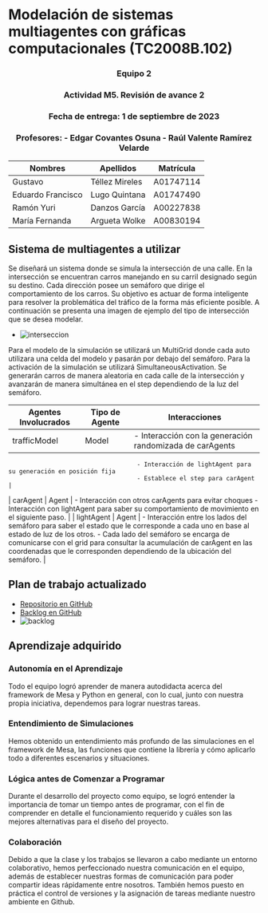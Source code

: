 # Modelación de sistemas multiagentes con gráficas computacionales (TC2008B.102)

<div align="center"> <h3> Equipo 2 </h3> </div>
<div align="center"> <h3> Actividad M5. Revisión de avance 2 </h3> </div>
<div align="center"> <h3> Fecha de entrega: 1 de septiembre de 2023 </h3> </div>
<div align="center"> <h3> Profesores:  
- Edgar Covantes Osuna
- Raúl Valente Ramírez Velarde  
 </h3></div>

| Nombres | Apellidos | Matrícula |
|---------|-----------|-----------|
| Gustavo | Téllez Mireles | A01747114 |
| Eduardo Francisco | Lugo Quintana | A01747490 |
| Ramón Yuri | Danzos García | A00227838 |
| María Fernanda | Argueta Wolke | A00830194 |


## Sistema de multiagentes a utilizar

Se diseñará un sistema donde se simula la intersección de una calle. En la intersección se encuentran carros manejando en su carril designado según su destino. Cada dirección posee un semáforo que dirige el comportamiento de los carros. Su objetivo es actuar de forma inteligente para resolver la problemática del tráfico de la forma más eficiente posible. A continuación se presenta una imagen de ejemplo del tipo de intersección que se desea modelar.

- ![interseccion](./images/interseccion.jpeg)

Para el modelo de la simulación se utilizará un MultiGrid donde cada auto utilizara una celda del modelo y pasarán por debajo del semáforo.
Para la activación de la simulación se utilizará SimultaneousActivation. Se generarán carros de manera aleatoria en cada calle de la intersección y avanzarán de manera simultánea en el step dependiendo de la luz del semáforo.

| Agentes Involucrados | Tipo de Agente | Interacciones |
|-----------------------|----------------|---------------|
| trafficModel         | Model          | - Interacción con la generación randomizada de carAgents
                                        - Interacción de lightAgent para su generación en posición fija
                                        - Establece el step para carAgent |
| carAgent             | Agent          | - Interacción con otros carAgents para evitar choques
                                        - Interacción con lightAgent para saber su comportamiento de movimiento en el siguiente paso. |
| lightAgent           | Agent          | - Interacción entre los lados del semáforo para saber el estado que le corresponde a cada uno en base al estado de luz de los otros.
                                        - Cada lado del semáforo se encarga de comunicarse con el grid para consultar la acumulación de carAgent en las coordenadas que le corresponden dependiendo de la ubicación del semáforo. |

## Plan de trabajo actualizado
- [Repositorio en GitHub](https://github.com/VMink/Multiagentes.git)
- [Backlog en GitHub](https://github.com/users/VMink/projects/1)
- ![backlog](./images/backlog2.jpg)


## Aprendizaje adquirido

### Autonomía en el Aprendizaje
Todo el equipo logró aprender de manera autodidacta acerca del framework de Mesa y Python en general, con lo cual, junto con nuestra propia iniciativa, dependemos para lograr nuestras tareas.

### Entendimiento de Simulaciones
Hemos obtenido un entendimiento más profundo de las simulaciones en el framework de Mesa, las funciones que contiene la librería y cómo aplicarlo todo a diferentes escenarios y situaciones.

### Lógica antes de Comenzar a Programar
Durante el desarrollo del proyecto como equipo, se logró entender la importancia de tomar un tiempo antes de programar, con el fin de comprender en detalle el funcionamiento requerido y cuáles son las mejores alternativas para el diseño del proyecto.

### Colaboración
Debido a que la clase y los trabajos se llevaron a cabo mediante un entorno colaborativo, hemos perfeccionado nuestra comunicación en el equipo, además de establecer nuestras formas de comunicación para poder compartir ideas rápidamente entre nosotros. También hemos puesto en práctica el control de versiones y la asignación de tareas mediante nuestro ambiente en Github.

